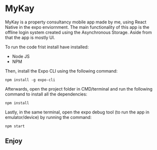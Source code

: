 # MyKay
MyKay is a property consultancy mobile app made by me, using React Native in the expo enviornment. The main functionality of this app is the offline login system created using the Asynchronous Storage. Aside from that the app is mostly UI.

To run the code frist install have installed:
- Node JS 
- NPM

Then, install the Expo CLI using the following command:
```
npm install -g expo-cli
```
Afterwards, open the project folder in CMD/terminal and run the following command to install all the dependencies:
```
npm install
```

Lastly, in the same terminal, open the expo debug tool (to run the app in emulator/device) by running the command:
```
npm start
```

## Enjoy
